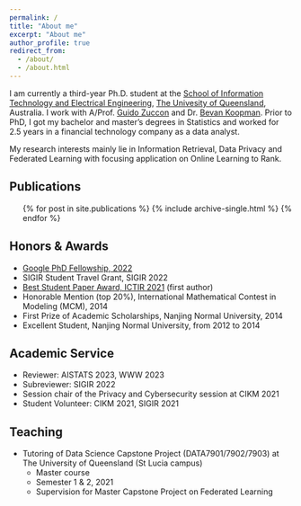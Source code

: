 ```yaml
---
permalink: /
title: "About me"
excerpt: "About me"
author_profile: true
redirect_from: 
  - /about/
  - /about.html
---
```


I am currently a third-year Ph.D. student at the [School of Information Technology and Electrical Engineering](https://itee.uq.edu.au/), [The Univesity of Queensland](https://www.uq.edu.au/), Australia. I work with A/Prof. [Guido Zuccon](http://ielab.io/people/guido-zuccon) and Dr. [Bevan Koopman](https://bevankoopman.github.io/). Prior to PhD, I got my bachelor and master’s degrees in Statistics and worked for 2.5 years in a financial technology company as a data analyst. 

My research interests mainly lie in Information Retrieval, Data Privacy and Federated Learning with focusing application on Online Learning to Rank.

Publications
---
  <ul>{% for post in site.publications %}
    {% include archive-single.html %}
  {% endfor %}</ul>
  
  
Honors & Awards
---
* [Google PhD Fellowship, 2022](https://research.google/outreach/phd-fellowship/recipients/?category=2022)
* SIGIR Student Travel Grant, SIGIR 2022
* [Best Student Paper Award, ICTIR 2021](https://ictir2021.org/awards/) (first author)
* Honorable Mention (top 20%), International Mathematical Contest in Modeling (MCM), 2014
* First Prize of Academic Scholarships, Nanjing Normal University, 2014
* Excellent Student, Nanjing Normal University, from 2012 to 2014


Academic Service
---
* Reviewer: AISTATS 2023, WWW 2023
* Subreviewer: SIGIR 2022 
* Session chair of the Privacy and Cybersecurity session at CIKM 2021
* Student Volunteer: CIKM 2021, SIGIR 2021


Teaching
---
* Tutoring of Data Science Capstone Project (DATA7901/7902/7903) at The University of Queensland (St Lucia campus) 
  * Master course
  * Semester 1 & 2, 2021
  * Supervision for Master Capstone Project on Federated Learning


